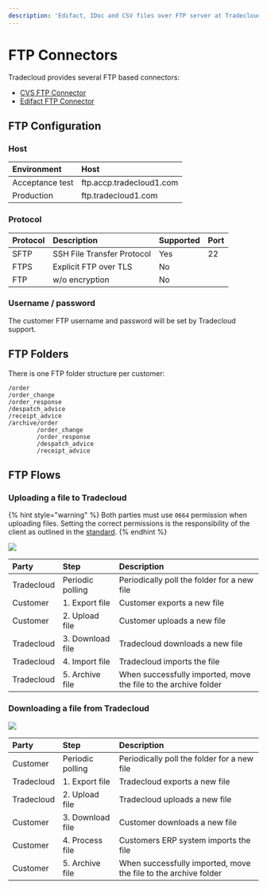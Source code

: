 ```yaml
---
description: 'Edifact, IDoc and CSV files over FTP server at Tradecloud side'
---
```


# FTP Connectors

Tradecloud provides several FTP based connectors:

* [CVS FTP Connector](csv-ftp-connector.md)
* [Edifact FTP Connector](edifact-ftp-connector.md)

## FTP Configuration

### Host

| Environment | Host |
| :--- | :--- |
| Acceptance test | ftp.accp.tradecloud1.com |
| Production | ftp.tradecloud1.com |

### Protocol

| Protocol | Description | Supported | Port |
| :--- | :--- | :--- | :--- |
| SFTP | SSH File Transfer Protocol  | Yes | 22 |
| FTPS | Explicit FTP over TLS | No | |
| FTP  | w/o encryption | No | |

### Username / password

The customer FTP username and password will be set by Tradecloud support.

## FTP Folders

There is one FTP folder structure per customer:
```
/order
/order_change
/order_response 
/despatch_advice
/receipt_advice
/archive/order
        /order_change
        /order_response 
        /despatch_advice
        /receipt_advice
```

## FTP Flows

### Uploading a file to Tradecloud

{% hint style="warning" %}
Both parties must use `0664` permission when uploading files.
Setting the correct permissions is the responsibility of the client as outlined in the [standard](https://datatracker.ietf.org/doc/html/draft-ietf-secsh-filexfer-13#section-7.6).
{% endhint %}

![](../.gitbook/assets/ftp-upload-flow-by-customer.png)

| Party | Step | Description |
| :--- | :--- | :--- |
| Tradecloud | Periodic polling | Periodically poll the folder for a new file |
| Customer | 1. Export file | Customer  exports a new file |
| Customer | 2. Upload file | Customer uploads a new file |
| Tradecloud | 3. Download file | Tradecloud downloads a new file |
| Tradecloud | 4. Import file | Tradecloud imports the file |
| Tradecloud | 5. Archive file | When successfully imported, move the file to the archive folder |

### Downloading a file from Tradecloud

![](../.gitbook/assets/ftp-download-flow-by-customer.png)

| Party | Step | Description |
| :--- | :--- | :--- |
| Customer | Periodic polling | Periodically poll the folder for a new file |
| Tradecloud | 1. Export file | Tradecloud exports a new file |
| Tradecloud | 2. Upload file | Tradecloud uploads a new file |
| Customer | 3. Download file | Customer downloads a new file |
| Customer | 4. Process file | Customers ERP system imports the file |
| Customer | 5. Archive file | When successfully imported, move the file to the archive folder |
